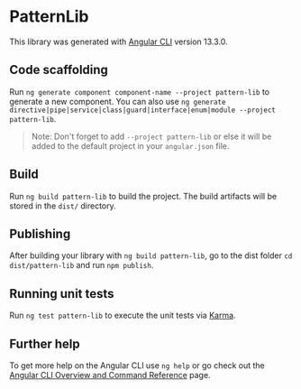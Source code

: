 # PatternLib

This library was generated with [Angular CLI](https://github.com/angular/angular-cli) version 13.3.0.

## Code scaffolding

Run `ng generate component component-name --project pattern-lib` to generate a new component. You can also use `ng generate directive|pipe|service|class|guard|interface|enum|module --project pattern-lib`.
> Note: Don't forget to add `--project pattern-lib` or else it will be added to the default project in your `angular.json` file. 

## Build

Run `ng build pattern-lib` to build the project. The build artifacts will be stored in the `dist/` directory.

## Publishing

After building your library with `ng build pattern-lib`, go to the dist folder `cd dist/pattern-lib` and run `npm publish`.

## Running unit tests

Run `ng test pattern-lib` to execute the unit tests via [Karma](https://karma-runner.github.io).

## Further help

To get more help on the Angular CLI use `ng help` or go check out the [Angular CLI Overview and Command Reference](https://angular.io/cli) page.
